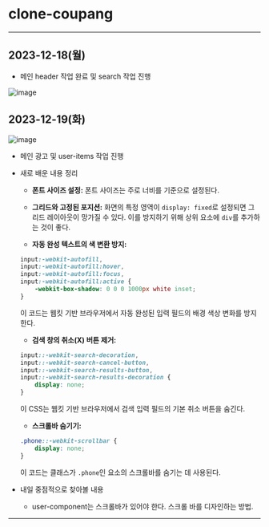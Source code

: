 # clone-coupang
 
***

## 2023-12-18(월)
* 메인 header 작업 완료 및 search 작업 진행

![image](https://github.com/HaeChan-Jeon/clone-coupang/assets/146603024/ca2f1267-ba61-4548-9d9e-7126f22306f3)

## 2023-12-19(화)

![image](https://github.com/HaeChan-Jeon/clone-coupang/assets/146603024/3d257fbf-1055-4fa2-8e36-1a7efc62e012)

* 메인 광고 및 user-items 작업 진행

* 새로 배운 내용 정리

  * **폰트 사이즈 설정:** 폰트 사이즈는 주로 너비를 기준으로 설정된다.

  * **그리드와 고정된 포지션:** 화면의 특정 영역이 `display: fixed`로 설정되면 그리드 레이아웃이 망가질 수 있다. 이를 방지하기 위해 상위 요소에 `div`를 추가하는 것이 좋다.

  * **자동 완성 텍스트의 색 변환 방지:**
   ```css
   input:-webkit-autofill,
   input:-webkit-autofill:hover,
   input:-webkit-autofill:focus,
   input:-webkit-autofill:active {
       -webkit-box-shadow: 0 0 0 1000px white inset;
   }
   ```
   이 코드는 웹킷 기반 브라우저에서 자동 완성된 입력 필드의 배경 색상 변화를 방지한다.

  * **검색 창의 취소(X) 버튼 제거:**
   ```css
   input::-webkit-search-decoration,
   input::-webkit-search-cancel-button,
   input::-webkit-search-results-button,
   input::-webkit-search-results-decoration {
       display: none;
   }
   ```
   이 CSS는 웹킷 기반 브라우저에서 검색 입력 필드의 기본 취소 버튼을 숨긴다.

  * **스크롤바 숨기기:**
   ```css
   .phone::-webkit-scrollbar {
       display: none;
   }
   ```
   이 코드는 클래스가 `.phone`인 요소의 스크롤바를 숨기는 데 사용된다.

* 내일 중점적으로 찾아볼 내용
  * user-component는 스크롤바가 있어야 한다. 스크롤 바를 디자인하는 방법.

***
